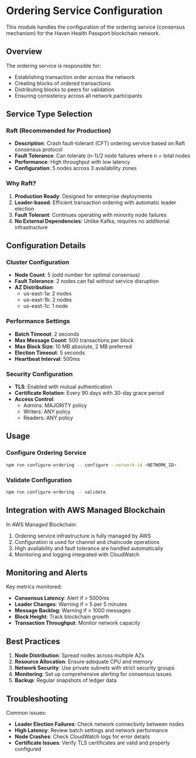 # Ordering Service Configuration

This module handles the configuration of the ordering service (consensus mechanism) for the Haven Health Passport blockchain network.

## Overview

The ordering service is responsible for:
- Establishing transaction order across the network
- Creating blocks of ordered transactions
- Distributing blocks to peers for validation
- Ensuring consistency across all network participants

## Service Type Selection

### Raft (Recommended for Production)
- **Description**: Crash fault-tolerant (CFT) ordering service based on Raft consensus protocol
- **Fault Tolerance**: Can tolerate (n-1)/2 node failures where n = total nodes
- **Performance**: High throughput with low latency
- **Configuration**: 5 nodes across 3 availability zones

### Why Raft?
1. **Production Ready**: Designed for enterprise deployments
2. **Leader-based**: Efficient transaction ordering with automatic leader election
3. **Fault Tolerant**: Continues operating with minority node failures
4. **No External Dependencies**: Unlike Kafka, requires no additional infrastructure

## Configuration Details

### Cluster Configuration
- **Node Count**: 5 (odd number for optimal consensus)
- **Fault Tolerance**: 2 nodes can fail without service disruption
- **AZ Distribution**:
  - us-east-1a: 2 nodes
  - us-east-1b: 2 nodes
  - us-east-1c: 1 node

### Performance Settings
- **Batch Timeout**: 2 seconds
- **Max Message Count**: 500 transactions per block
- **Max Block Size**: 10 MB absolute, 2 MB preferred
- **Election Timeout**: 5 seconds
- **Heartbeat Interval**: 500ms

### Security Configuration
- **TLS**: Enabled with mutual authentication
- **Certificate Rotation**: Every 90 days with 30-day grace period
- **Access Control**:
  - Admins: MAJORITY policy
  - Writers: ANY policy
  - Readers: ANY policy

## Usage

### Configure Ordering Service
```bash
npm run configure-ordering -- configure --network-id <NETWORK_ID>
```

### Validate Configuration
```bash
npm run configure-ordering -- validate
```

## Integration with AWS Managed Blockchain

In AWS Managed Blockchain:
1. Ordering service infrastructure is fully managed by AWS
2. Configuration is used for channel and chaincode operations
3. High availability and fault tolerance are handled automatically
4. Monitoring and logging integrated with CloudWatch

## Monitoring and Alerts

Key metrics monitored:
- **Consensus Latency**: Alert if > 5000ms
- **Leader Changes**: Warning if > 5 per 5 minutes
- **Message Backlog**: Warning if > 1000 messages
- **Block Height**: Track blockchain growth
- **Transaction Throughput**: Monitor network capacity

## Best Practices

1. **Node Distribution**: Spread nodes across multiple AZs
2. **Resource Allocation**: Ensure adequate CPU and memory
3. **Network Security**: Use private subnets with strict security groups
4. **Monitoring**: Set up comprehensive alerting for consensus issues
5. **Backup**: Regular snapshots of ledger data

## Troubleshooting

Common issues:
- **Leader Election Failures**: Check network connectivity between nodes
- **High Latency**: Review batch settings and network performance
- **Node Crashes**: Check CloudWatch logs for error details
- **Certificate Issues**: Verify TLS certificates are valid and properly configured
